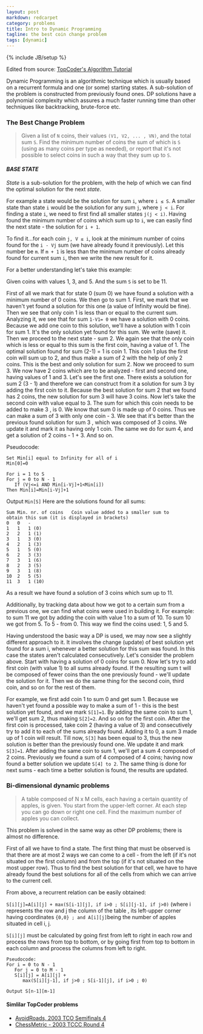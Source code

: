 ```yaml
---
layout: post
markdown: redcarpet
category: problems
title: Intro to Dynamic Programming 
tagline: the best coin change problem
tags: [dynamic]
---
```

{% include JB/setup %}

Edited from source: [TopCoder's Algorithm Tutorial](http://community.topcoder.com/tc?module=Static&d1=tutorials&d2=dynProg)

Dynamic Programming is an algorithmic technique which is usually based on a recurrent formula and one (or some) starting states. A sub-solution of the problem is constructed from previously found ones. DP solutions have a polynomial complexity which assures a much faster running time than other techniques like backtracking, brute-force etc. 

### The Best Change Problem

> Given a list of `N` coins, their values `(V1, V2, ... , VN)`, and the total sum `S`. Find the minimum number of coins the sum of which is `S` (using as many coins per type as needed), or report that it's not possible to select coins in such a way that they sum up to `S`. 

#### *BASE STATE*
*State* is a sub-solution for the problem, with the help of which we can find the optimal solution for the next *state*. 

For example a state would be the solution for sum `i`, where `i ≤ S`. A smaller state than state `i` would be the solution for any sum `j`, where `j < i`. For finding a state `i`, we need to first find all smaller states `j(j < i)`. Having found the minimum number of coins which sum up to `i`, we can easily find the next state - the solution for `i + 1`. 

To find it...for each coin `j, V ≤ i`, look at the minimum number of coins found for the `i - Vj` sum (we have already found it previously). Let this number be `m`. If `m + 1` is less than the minimum number of coins already found for current sum `i`, then we write the new result for it. 

For a better understanding let's take this example:

Given coins with values 1, 3, and 5.
And the sum `S` is set to be 11. 

First of all we mark that for state 0 (sum 0) we have found a solution with a minimum number of 0 coins. We then go to sum 1. First, we mark that we haven't yet found a solution for this one (a value of Infinity would be fine). Then we see that only coin 1 is less than or equal to the current sum. Analyzing it, we see that for sum `1-V1= 0` we have a solution with 0 coins. Because we add one coin to this solution, we'll have a solution with 1 coin for sum 1. It's the only solution yet found for this sum. We write (save) it. Then we proceed to the next state - sum 2. We again see that the only coin which is less or equal to this sum is the first coin, having a value of 1. The optimal solution found for sum (2-1) = 1 is coin 1. This coin 1 plus the first coin will sum up to 2, and thus make a sum of 2 with the help of only 2 coins. This is the best and only solution for sum 2. Now we proceed to sum 3. We now have 2 coins which are to be analyzed - first and second one, having values of 1 and 3. Let's see the first one. There exists a solution for sum 2 (3 - 1) and therefore we can construct from it a solution for sum 3 by adding the first coin to it. Because the best solution for sum 2 that we found has 2 coins, the new solution for sum 3 will have 3 coins. Now let's take the second coin with value equal to 3. The sum for which this coin needs to be added to make 3 , is 0. We know that sum 0 is made up of 0 coins. Thus we can make a sum of 3 with only one coin - 3. We see that it's better than the previous found solution for sum 3 , which was composed of 3 coins. We update it and mark it as having only 1 coin. The same we do for sum 4, and get a solution of 2 coins - 1 + 3. And so on. 

Pseudocode: 

    Set Min[i] equal to Infinity for all of i
    Min[0]=0

    For i = 1 to S
    For j = 0 to N - 1
       If (Vj<=i AND Min[i-Vj]+1<Min[i])
    Then Min[i]=Min[i-Vj]+1

Output `Min[S]`
Here are the solutions found for all sums: 

    Sum Min. nr. of coins   Coin value added to a smaller sum to
    obtain this sum (it is displayed in brackets)
    0   0   -
    1   1   1 (0)
    2   2   1 (1)
    3   1   3 (0)
    4   2   1 (3)
    5   1   5 (0)
    6   2   3 (3)
    7   3   1 (6)
    8   2   3 (5)
    9   3   1 (8)
    10  2   5 (5)
    11  3   1 (10)


As a result we have found a solution of 3 coins which sum up to 11. 

Additionally, by tracking data about how we got to a certain sum from a previous one, we can find what coins were used in building it. For example: to sum 11 we got by adding the coin with value 1 to a sum of 10. To sum 10 we got from 5. To 5 - from 0. This way we find the coins used: 1, 5 and 5. 

Having understood the basic way a DP is used, we may now see a slightly different approach to it. It involves the change (update) of best solution yet found for a sum i, whenever a better solution for this sum was found. In this case the states aren't calculated consecutively. Let's consider the problem above. Start with having a solution of 0 coins for sum 0. Now let's try to add first coin (with value 1) to all sums already found. If the resulting sum t will be composed of fewer coins than the one previously found - we'll update the solution for it. Then we do the same thing for the second coin, third coin, and so on for the rest of them. 

For example, we first add coin 1 to sum 0 and get sum 1. Because we haven't yet found a possible way to make a sum of 1 - this is the best solution yet found, and we mark `S[1]=1`. By adding the same coin to sum 1, we'll get sum 2, thus making `S[2]=2`. And so on for the first coin. After the first coin is processed, take coin 2 (having a value of 3) and consecutively try to add it to each of the sums already found. Adding it to 0, a sum 3 made up of 1 coin will result. Till now, `S[3]` has been equal to 3, thus the new solution is better than the previously found one. We update it and mark `S[3]=1`. After adding the same coin to sum 1, we'll get a sum 4 composed of 2 coins. Previously we found a sum of 4 composed of 4 coins; having now found a better solution we update `S[4] to 2`. The same thing is done for next sums - each time a better solution is found, the results are updated. 

### Bi-dimensional dynamic problems

> A table composed of N x M cells, each having a certain quantity of apples, is given. You start from the upper-left corner. At each step you can go down or right one cell. Find the maximum number of apples you can collect. 

This problem is solved in the same way as other DP problems; there is almost no difference. 

First of all we have to find a state. The first thing that must be observed is that there are at most 2 ways we can come to a cell - from the left (if it's not situated on the first column) and from the top (if it's not situated on the most upper row). Thus to find the best solution for that cell, we have to have already found the best solutions for all of the cells from which we can arrive to the current cell. 

From above, a recurrent relation can be easily obtained:

`S[i][j]=A[i][j] + max(S[i-1][j], if i>0 ; S[i][j-1], if j>0)` (where i represents the row and j the column of the table , its left-upper corner having coordinates
` {0,0} ; and A[i][j] `being the number of apples situated in cell i, j. 

`S[i][j]` must be calculated by going first from left to right in each row and process the rows from top to bottom, or by going first from top to bottom in each column and process the columns from left to right. 

    Pseudocode:
    For i = 0 to N - 1
       For j = 0 to M - 1
       S[i][j] = A[i][j] +
          max(S[i][j-1], if j>0 ; S[i-1][j], if i>0 ; 0)

    Output S[n-1][m-1]


#### Simlilar TopCoder problems
- [AvoidRoads, 2003 TCO Semifinals 4](http://community.topcoder.com/tc?module=ProblemDetail&rd=4709&pm=1889)
- [ChessMetric - 2003 TCCC Round 4](http://community.topcoder.com/tc?module=ProblemDetail&rd=4482&pm=1592) 




